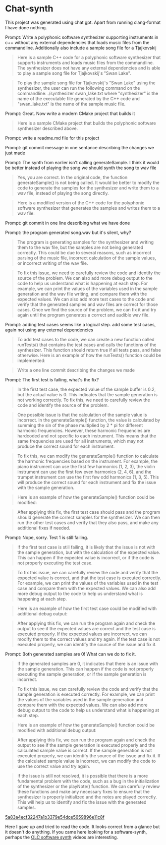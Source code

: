 # Chat-synth

This project was generated using chat gpt. Apart from running clang-format I have done nothing.


Prompt: Write a polyphonic software synthesizer supporting instruments in c++ without any external dependencies that loads music files from the commandline. Additionally also include a sample song file for a Tjajkovskij

> Here is a sample C++ code for a polyphonic software synthesizer that supports instruments and loads music files from the commandline. The synthesizer does not have any external dependencies and is able to play a sample song file for Tjajkovskij's "Swan Lake".

> To play the sample song file for Tjajkovskij's "Swan Lake" using the synthesizer, the user can run the following command on the commandline:
>    ./synthesizer swan_lake.txt
> where "synthesizer" is the name of the executable file generated by the C++ code and "swan_lake.txt" is the name of the sample music file.


Prompt: Great. Now write a modern CMake project that builds it

> Here is a sample CMake project that builds the polyphonic software synthesizer described above.


Prompt: write a readme.md file for this project

Prompt: git commit message in one sentance describing the changes we just made

Prompt: The synth from earlier isn't calling generateSample. I think it would be better instead of playing the song we should synth the song to wav file

> Yes, you are correct. In the original code, the function generateSample() is not being called. It would be better to modify the code to generate the samples for the synthesizer and write them to a wav file, instead of playing the song directly.

> Here is a modified version of the C++ code for the polyphonic software synthesizer that generates the samples and writes them to a wav file:

Prompt: git commit in one line describing what we have done

Prompt: the program generated song.wav but it's silent, why?

> The program is generating samples for the synthesizer and writing them to the wav file, but the samples are not being generated correctly. This could be due to several reasons, such as incorrect parsing of the music file, incorrect calculation of the sample values, or incorrect writing of the wav file.

> To fix this issue, we need to carefully review the code and identify the source of the problem. We can also add more debug output to the code to help us understand what is happening at each step. For example, we can print the values of the variables used in the sample generation and the wav file writing, and compare them with the expected values. We can also add more test cases to the code and verify that the generated samples and wav files are correct for those cases. Once we find the source of the problem, we can fix it and try again until the program generates a correct and audible wav file.

Prompt: adding test cases seems like a logical step. add some test cases, again not using any external dependencies 

> To add test cases to the code, we can create a new function called runTests() that contains the test cases and calls the functions of the synthesizer. This function should return true if all tests pass, and false otherwise.
> Here is an example of how the runTests() function could be implemented:

> Write a one line commit describing the changes we made

Prompt: The first test is failing, what's the fix?

> In the first test case, the expected value of the sample buffer is 0.2, but the actual value is 0. This indicates that the sample generation is not working correctly. To fix this, we need to carefully review the code and identify the source of the problem.

> One possible issue is that the calculation of the sample value is incorrect. In the generateSample() function, the value is calculated by summing the sin of the phase multiplied by 2 * pi for different harmonic frequencies. However, these harmonic frequencies are hardcoded and not specific to each instrument. This means that the same frequencies are used for all instruments, which may not produce the correct sound for each instrument.

> To fix this, we can modify the generateSample() function to calculate the harmonic frequencies based on the instrument. For example, the piano instrument can use the first few harmonics (1, 2, 3), the violin instrument can use the first few even harmonics (2, 4, 6), and the trumpet instrument can use the first few odd harmonics (1, 3, 5). This will produce the correct sound for each instrument and fix the issue with the sample generation.

> Here is an example of how the generateSample() function could be modified:

> After applying this fix, the first test case should pass and the program should generate the correct samples for the synthesizer. We can then run the other test cases and verify that they also pass, and make any additional fixes if needed.

Prompt: Nope, sorry. Test 1 is still failing.

> If the first test case is still failing, it is likely that the issue is not with the sample generation, but with the calculation of the expected value. This can happen if the expected value is incorrect, or if the code is not properly executing the test case.

> To fix this issue, we can carefully review the code and verify that the expected value is correct, and that the test case is executed correctly. For example, we can print the values of the variables used in the test case and compare them with the expected values. We can also add more debug output to the code to help us understand what is happening at each step.

> Here is an example of how the first test case could be modified with additional debug output:

> After applying this fix, we can run the program again and check the output to see if the expected values are correct and the test case is executed properly. If the expected values are incorrect, we can modify them to the correct values and try again. If the test case is not executed properly, we can identify the source of the issue and fix it.

Prompt: Both generated samples are 0! What can we do to fix it.


> If the generated samples are 0, it indicates that there is an issue with the sample generation. This can happen if the code is not properly executing the sample generation, or if the sample generation is incorrect.

> To fix this issue, we can carefully review the code and verify that the sample generation is executed correctly. For example, we can print the values of the variables used in the sample generation and compare them with the expected values. We can also add more debug output to the code to help us understand what is happening at each step.

> Here is an example of how the generateSample() function could be modified with additional debug output:

> After applying this fix, we can run the program again and check the output to see if the sample generation is executed properly and the calculated sample value is correct. If the sample generation is not executed properly, we can identify the source of the issue and fix it. If the calculated sample value is incorrect, we can modify the code to use the correct value and try again.

> If the issue is still not resolved, it is possible that there is a more fundamental problem with the code, such as a bug in the initialization of the synthesizer or the playNote() function. We can carefully review these functions and make any necessary fixes to ensure that the synthesizer is properly initialized and the notes are played correctly. This will help us to identify and fix the issue with the generated samples.

[5a83a4ecf32247a1b3379e54dce5659896e11c8f](https://github.com/madeso/chat-synth/tree/5a83a4ecf32247a1b3379e54dce5659896e11c8f)

Here I gave up and tried to read the code. It looks correct from a glance but it doesn't do anything. If you came here looking for a software-synth, perhaps the [OLC software synth](https://www.youtube.com/watch?v=tgamhuQnOkM) videos are interesting.
